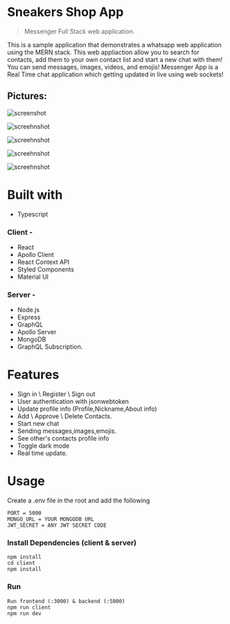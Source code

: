 # Sneakers Shop App
> Messenger Full Stack web application.

This is a sample application that demonstrates a whatsapp web application using the MERN stack.
This web appliaction allow you to search for contacts, add them to your own contact list and start a new chat with them!
You can send messages, images, videos, and emojis!
Messenger App is a Real Time chat application which getting updated in live using web sockets!

## Pictures:




![screenshot](https://github.com/amitshuu/messenger-app/blob/main/uploads/Main.png)


![screehnshot](https://github.com/amitshuu/messenger-app/blob/main/uploads/ContactInfo.png)


![screehnshot](https://github.com/amitshuu/messenger-app/blob/main/uploads/Profile.png)


![screehnshot](https://github.com/amitshuu/messenger-app/blob/main/uploads/Darkmode.png)

![screehnshot](https://github.com/amitshuu/messenger-app/blob/main/uploads/ContactRequest.png)



# Built with

- Typescript

### Client - 
- React
- Apollo Client
- React Context API
- Styled Components
- Material UI
### Server - 
- Node.js
- Express
- GraphQL 
- Apollo Server
- MongoDB
- GraphQL Subscription.

# Features

- Sign in \ Register \ Sign out
- User authentication with jsonwebtoken
- Update profile info (Profile,Nickname,About info)
- Add \ Approve \ Delete Contacts.
- Start new chat
- Sending messages,images,emojis.
- See other's contacts profile info
- Toggle dark mode
- Real time update.

# Usage

Create a .env file in the root and add the following

```
PORT = 5000
MONGO_URL = YOUR MONGODB URL
JWT_SECRET = ANY JWT SECRET CODE
```

### Install Dependencies (client & server)

```
npm install
cd client
npm install
```

### Run
```
Run frontend (:3000) & backend (:5000)
npm run client
npm run dev
```


